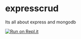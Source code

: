 # expresscrud
Its all about express and mongodb

[![Run on Repl.it](https://repl.it/badge/github/prudhviraj3226/expresscrud)](https://repl.it/github/prudhviraj3226/expresscrud)
